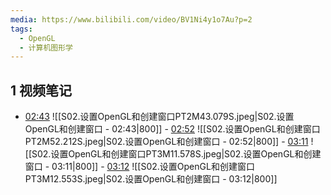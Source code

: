 ```yaml
---
media: https://www.bilibili.com/video/BV1Ni4y1o7Au?p=2
tags:
  - OpenGL
  - 计算机图形学
---
```

## 1 视频笔记
- [02:43](https://www.bilibili.com/video/BV1Ni4y1o7Au?p=2&t=163.078769#t=02:43.08) ![[S02.设置OpenGL和创建窗口PT2M43.079S.jpeg|S02.设置OpenGL和创建窗口 - 02:43|800]] - [02:52](https://www.bilibili.com/video/BV1Ni4y1o7Au?p=2&t=172.211884#t=02:52.21) ![[S02.设置OpenGL和创建窗口PT2M52.212S.jpeg|S02.设置OpenGL和创建窗口 - 02:52|800]] - [03:11](https://www.bilibili.com/video/BV1Ni4y1o7Au?p=2&t=191.578185#t=03:11.58) ![[S02.设置OpenGL和创建窗口PT3M11.578S.jpeg|S02.设置OpenGL和创建窗口 - 03:11|800]] - [03:12](https://www.bilibili.com/video/BV1Ni4y1o7Au?p=2&t=192.552808#t=03:12.55) ![[S02.设置OpenGL和创建窗口PT3M12.553S.jpeg|S02.设置OpenGL和创建窗口 - 03:12|800]] 